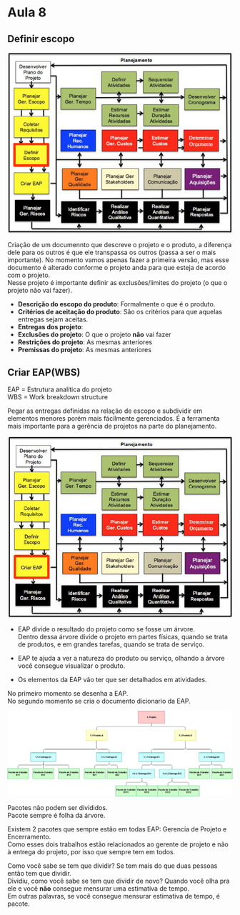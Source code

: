 # Aula 8

## Definir escopo  

![Definir Escopo](definirescopo.PNG)

Criação de um documennto que descreve o projeto e o produto, a diferença dele para os outros é que ele transpassa os outros (passa a ser o mais importante). No momento vamos apenas fazer a primeira versão, mas esse documento é alterado conforme o projeto anda para que esteja de acordo com o projeto.  
Nesse projeto é importante definir as exclusões/limites do projeto (o que o projeto não vai fazer).   

* **Descrição do escopo do produto**: Formalmente o que é o produto.
* **Critérios de aceitação do produto**: São os critérios para que aquelas entregas sejam aceitas.
* **Entregas dos projeto**:
* **Exclusões do projeto**: O que o projeto **não** vai fazer
* **Restrições do projeto**: As mesmas anteriores
* **Premissas do projeto**: As mesmas anteriores

## Criar EAP(WBS)
EAP = Estrutura analítica do projeto  
WBS = Work breakdown structure  

Pegar as entregas definidas na relação de escopo e subdividir em elementos menores porém mais fácilmente gerenciados.  É a ferramenta mais importante para a gerência de projetos na parte do planejamento.  

![EAP](eap.PNG)

* EAP divide o resultado do projeto como se fosse um árvore.  
Dentro dessa árvore divide o projeto em partes físicas, quando se trata de produtos, e em grandes tarefas, quando se trata de serviço.   

* EAP te ajuda a ver a natureza do produto ou serviço, olhando a árvore você consegue visualizar o produto.  

* Os elementos da EAP vão ter que ser detalhados em atividades.  

No primeiro momento se desenha a EAP.  
No segundo momento se cria o documento dicionario da EAP.  

![EAP árvore](EAPtree.png)

Pacotes não podem ser divididos.  
Pacote sempre é folha da árvore.  

Existem 2 pacotes que sempre estão em todas EAP: Gerencia de Projeto e Encerramento.  
Como esses dois trabalhos estão relacionados ao gerente de projeto e não à entrega do projeto, por isso que sempre tem em todos.  

Como você sabe se tem que dividir? Se tem mais do que duas pessoas então tem que dividir.  
Dividiu, como você sabe se tem que dividir de novo? Quando você olha pra ele e você **não** consegue mensurar uma estimativa de tempo.  
Em outras palavras, se você consegue mensurar estimativa de tempo, é pacote.  

